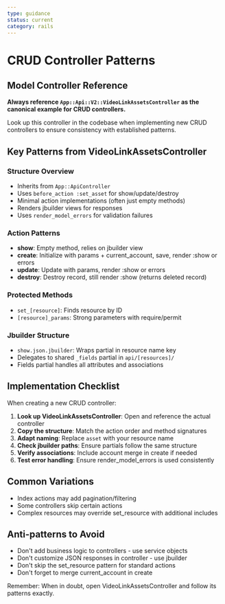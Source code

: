 ```yaml
---
type: guidance
status: current
category: rails
---
```


# CRUD Controller Patterns

## Model Controller Reference
**Always reference `App::Api::V2::VideoLinkAssetsController` as the canonical example for CRUD controllers.**

Look up this controller in the codebase when implementing new CRUD controllers to ensure consistency with established patterns.

## Key Patterns from VideoLinkAssetsController

### Structure Overview
- Inherits from `App::ApiController`
- Uses `before_action :set_asset` for show/update/destroy
- Minimal action implementations (often just empty methods)
- Renders jbuilder views for responses
- Uses `render_model_errors` for validation failures

### Action Patterns
- **show**: Empty method, relies on jbuilder view
- **create**: Initialize with params + current_account, save, render :show or errors
- **update**: Update with params, render :show or errors
- **destroy**: Destroy record, still render :show (returns deleted record)

### Protected Methods
- `set_[resource]`: Finds resource by ID
- `[resource]_params`: Strong parameters with require/permit

### Jbuilder Structure
- `show.json.jbuilder`: Wraps partial in resource name key
- Delegates to shared `_fields` partial in `api/[resources]/`
- Fields partial handles all attributes and associations

## Implementation Checklist
When creating a new CRUD controller:

1. **Look up VideoLinkAssetsController**: Open and reference the actual controller
2. **Copy the structure**: Match the action order and method signatures
3. **Adapt naming**: Replace `asset` with your resource name
4. **Check jbuilder paths**: Ensure partials follow the same structure
5. **Verify associations**: Include account merge in create if needed
6. **Test error handling**: Ensure render_model_errors is used consistently

## Common Variations
- Index actions may add pagination/filtering
- Some controllers skip certain actions
- Complex resources may override set_resource with additional includes

## Anti-patterns to Avoid
- Don't add business logic to controllers - use service objects
- Don't customize JSON responses in controller - use jbuilder
- Don't skip the set_resource pattern for standard actions
- Don't forget to merge current_account in create

Remember: When in doubt, open VideoLinkAssetsController and follow its patterns exactly.